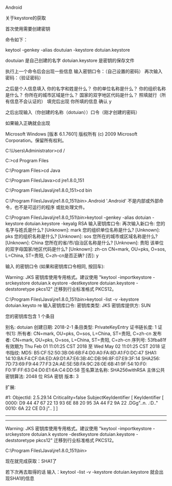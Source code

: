 Android 

关于keystore的获取

首次使用需要创建密钥

命令如下：

keytool -genkey -alias doutuian -keystore dotuian.keystore

doutuian 是自己创建的名字  dotuian.keystore 是密钥的保存文件

执行上一个命令后会出现一些信息
输入密钥口令：（自己设置的密码）
再次输入密码：（验证密码）

之后是个人信息填入
你的名字和姓是什么？
你的单位名称是什么？
你的组织名称是什么？
你所在的城市区域是什么？
国家的双字地区代码是什么？
照填就行（所有信息不会认证的）
填完后出现 你所填的信息   确认 y

之后出现输入（你创建的名称（dotuian））口令（刚才创建的密码）


如果输入正确就会出现

Microsoft Windows [版本 6.1.7601]
版权所有 (c) 2009 Microsoft Corporation。保留所有权利。

C:\Users\Administrator>cd /

C:\>cd Program Files

C:\Program Files>cd Java

C:\Program Files\Java>cd jre1.8.0_151

C:\Program Files\Java\jre1.8.0_151>cd bin

C:\Program Files\Java\jre1.8.0_151\bin>.Android
'.Android' 不是内部或外部命令，也不是可运行的程序
或批处理文件。

C:\Program Files\Java\jre1.8.0_151\bin>keytool -genkey -alias dotuian -keystore
dotuian.keystore -keyalg RSA
输入密钥库口令:
再次输入新口令:
您的名字与姓氏是什么?
  [Unknown]:  mark
您的组织单位名称是什么?
  [Unknown]:  pks
您的组织名称是什么?
  [Unknown]:  sos
您所在的城市或区域名称是什么?
  [Unknown]:  China
您所在的省/市/自治区名称是什么?
  [Unknown]:  贵阳
该单位的双字母国家/地区代码是什么?
  [Unknown]:  zh-cn
CN=mark, OU=pks, O=sos, L=China, ST=贵阳, C=zh-cn是否正确?
  [否]:  y

输入 <dotuian> 的密钥口令
        (如果和密钥库口令相同, 按回车):

Warning:
JKS 密钥库使用专用格式。建议使用 "keytool -importkeystore -srckeystore dotuian.k
eystore -destkeystore dotuian.keystore -deststoretype pkcs12" 迁移到行业标准格式
 PKCS12。

C:\Program Files\Java\jre1.8.0_151\bin>keytool -list -v -keystore dotuian.keysto
re
输入密钥库口令:
密钥库类型: JKS
密钥库提供方: SUN

您的密钥库包含 1 个条目

别名: dotuian
创建日期: 2018-2-1
条目类型: PrivateKeyEntry
证书链长度: 1
证书[1]:
所有者: CN=mark, OU=pks, O=sos, L=China, ST=贵阳, C=zh-cn
发布者: CN=mark, OU=pks, O=sos, L=China, ST=贵阳, C=zh-cn
序列号: 53fba81f
有效期为 Thu Feb 01 11:01:25 CST 2018 至 Wed May 02 11:01:25 CST 2018
证书指纹:
         MD5:  B5:CF:52:50:3B:06:6B:F4:D0:A0:FA:8D:A1:F0:DC:47
         SHA1: 14:10:BA:F4:CF:0A:ED:A9:D1:A7:E6:3B:4C:DB:96:8F:07:E9:3F:14
         SHA256: 7D:73:69:F9:44:77:F3:2A:AE:5E:5B:FA:9C:28:0E:6B:41:9F:54:10:F0:
F0:1F:FF:63:D4:D0:E1:6A:C4:DD:58
签名算法名称: SHA256withRSA
主体公共密钥算法: 2048 位 RSA 密钥
版本: 3

扩展:

#1: ObjectId: 2.5.29.14 Criticality=false
SubjectKeyIdentifier [
KeyIdentifier [
0000: D9 44 47 67 22 13 93 6E   88 20 95 3A 44 F2 9A 22  .DGg"..n. .:D.."
0010: 6A 22 CE D3                                        j"..
]
]



*******************************************
*******************************************



Warning:
JKS 密钥库使用专用格式。建议使用 "keytool -importkeystore -srckeystore dotuian.k
eystore -destkeystore dotuian.keystore -deststoretype pkcs12" 迁移到行业标准格式
 PKCS12。

C:\Program Files\Java\jre1.8.0_151\bin>

现在就完成获取：SHA1了

若下次再去取得的话 输入：keytool -list -v -keystore dotuian.keystore
就会出现SHA1的信息

